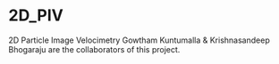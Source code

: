 # 2D_PIV
2D Particle Image Velocimetry
Gowtham Kuntumalla & Krishnasandeep Bhogaraju are the collaborators of this project.

